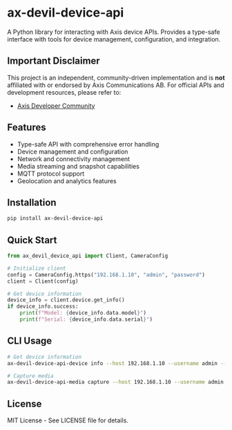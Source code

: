 # ax-devil-device-api

A Python library for interacting with Axis device APIs. Provides a type-safe interface with tools for device management, configuration, and integration.

## Important Disclaimer

This project is an independent, community-driven implementation and is **not** affiliated with or endorsed by Axis Communications AB. For official APIs and development resources, please refer to:
- [Axis Developer Community](https://www.axis.com/en-us/developer)

## Features

- Type-safe API with comprehensive error handling
- Device management and configuration
- Network and connectivity management
- Media streaming and snapshot capabilities
- MQTT protocol support
- Geolocation and analytics features

## Installation

```bash
pip install ax-devil-device-api
```

## Quick Start

```python
from ax_devil_device_api import Client, CameraConfig

# Initialize client
config = CameraConfig.https("192.168.1.10", "admin", "password")
client = Client(config)

# Get device information
device_info = client.device.get_info()
if device_info.success:
    print(f"Model: {device_info.data.model}")
    print(f"Serial: {device_info.data.serial}")
```

## CLI Usage

```bash
# Get device information
ax-devil-device-api-device info --host 192.168.1.10 --username admin --password secret

# Capture media
ax-devil-device-api-media capture --host 192.168.1.10 --username admin --password secret --output image.jpg
```



## License

MIT License - See LICENSE file for details.